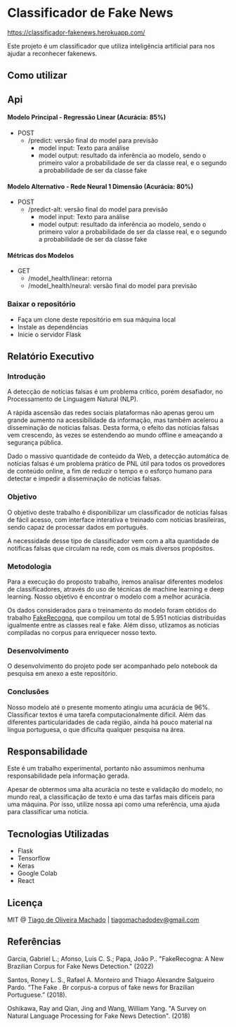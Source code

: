 # Classificador de Fake News

https://classificador-fakenews.herokuapp.com/


Este projeto é um classificador que utiliza inteligência artificial para nos ajudar a reconhecer fakenews.



## Como utilizar
## Api

#### Modelo Principal - Regressão Linear (Acurácia: 85%)
- POST
    - /predict: versão final do model para previsão
        - model input: Texto para análise
        - model output: resultado da inferência ao modelo, sendo o primeiro valor a probabilidade de ser da classe real, e o segundo a probabilidade de ser da classe fake


#### Modelo Alternativo - Rede Neural 1 Dimensão (Acurácia: 80%)
- POST
    - /predict-alt: versão final do model para previsão
        - model input: Texto para análise
        - model output: resultado da inferência ao modelo, sendo o primeiro valor a probabilidade de ser da classe real, e o segundo a probabilidade de ser da classe fake


#### Métricas dos Modelos
- GET
    - /model_health/linear: retorna 
    - /model_health/neural: versão final do model para previsão


### Baixar o repositório
- Faça um clone deste repositório em sua máquina local
- Instale as dependências
- Inicie o servidor Flask

## Relatório Executivo
### Introdução 
A detecção de notícias falsas é um problema crítico, porém desafiador, no Processamento de Linguagem Natural (NLP). 

A rápida ascensão das redes sociais plataformas não apenas gerou um grande aumento na acessibilidade da informação, mas também acelerou a disseminação de notícias falsas. Desta forma, o efeito das notícias falsas vem crescendo, às vezes se estendendo ao mundo offline e ameaçando a segurança pública. 

Dado o massivo quantidade de conteúdo da Web, a detecção automática de notícias falsas é um problema prático de PNL útil para todos os provedores de conteúdo online, a fim de reduzir o tempo e o esforço humano para detectar e impedir a disseminação de notícias falsas. 

### Objetivo

O objetivo deste trabalho é disponibilizar um classificador de notícias falsas de fácil acesso, com interface interativa e treinado com notícias brasileiras, sendo capaz de processar dados em português. 

A necessidade desse tipo de classificador vem com a alta quantidade de notificas falsas que circulam na rede, com os mais diversos propósitos.

### Metodologia

Para a execução do proposto trabalho, iremos analisar diferentes modelos de classificadores, através do uso de técnicas de machine learning e deep learning. Nosso objetivo é encontrar o modelo com a melhor acurácia.

Os dados considerados para o treinamento do modelo foram obtidos do trabalho <a href='https://repositorio.unesp.br/handle/11449/234317'>FakeRecogna</a>, que compilou um total de 5.951 notícias distribuídas igualmente entre as classes real e fake.  Além disso, utlizamos as noticias compiladas no corpus para enriquecer nosso texto.

### Desenvolvimento

O desenvolvimento do projeto pode ser acompanhado pelo notebook da pesquisa em anexo a este repositório.

### Conclusões

Nosso modelo até o presente momento atingiu uma acurácia de 96%.
Classificar textos é uma tarefa computacionalmente dificil. Além das diferentes particularidades de cada região, ainda há pouco material na língua portuguesa, o que dificulta qualquer pesquisa na área.

## Responsabilidade

Este é um trabalho experimental, portanto não assumimos nenhuma responsabilidade pela informação gerada.

Apesar de obtermos uma alta acurácia no teste e validação do modelo, no mundo real, a classificação de texto é uma das tarfas mais difíceis para uma máquina. Por isso, utilize nossa api como uma referência, uma ajuda para classificar uma notícia.

## Tecnologias Utilizadas

- Flask
- Tensorflow
- Keras
- Google Colab
- React

## Licença

MIT @ <a href='https://github.com/eutiagovski'>Tiago de Oliveira Machado</a> | tiagomachadodev@gmail.com


## Referências
Garcia, Gabriel L.; Afonso, Luis C. S.; Papa, João P.. "FakeRecogna: A New Brazilian Corpus for Fake News Detection." (2022)

Santos, Roney L. S., Rafael A. Monteiro and Thiago Alexandre Salgueiro Pardo. “The Fake . Br corpus-a corpus of fake news for Brazilian Portuguese.” (2018).

Oshikawa, Ray and Qian, Jing and Wang, William Yang. "A Survey on Natural Language Processing for Fake News Detection". (2018)

